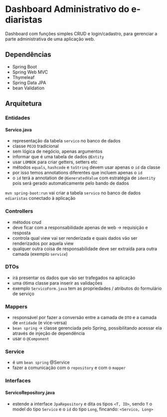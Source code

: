 # Dashboard Administrativo do e-diaristas

Dashboard com funções simples CRUD e login/cadastro, para gerenciar a parte administrativa de uma aplicação web.

## Dependências

- Spring Boot
- Spring Web MVC
- Thymeleaf
- Spring Data JPA
- bean Validation

## Arquitetura

### Entidades 

#### Servico.java

- representação da tabela `servico` no banco de dados
- classe `POJO` tradicional
- sem lógica de negócio, apenas argumentos
- informar que é uma tabela de dados `@Entity`
- usar `LOMBOK` para criar getters, setters etc
- métodos `equals`, `hashcode` e `toString` devem usar apenas o `id` da classe
- por isso temos annotations diferentes que incluem apenas o `id`
- o `id` terá a annotation de `@GeneratedValue` com estratégia de `identity` pois será gerado automaticamente pelo bando de dados

`mvn spring-boot:run` vai criar a tabela `servico` no banco de dados `ediaristas` conectado à aplicação

### Controllers
- métodos crud
- deve ficar com a responsabilidade apenas de web -> requisição e resposta
- controla qual view vai ser renderizada e quais dados vão ser renderizados por aquela view
- qualquer outra coisa de responsabilidade deve ser extraída para outra camada (exemplo `service`)

### DTOs
- irá presentar os dados que vão ser trafegados na aplicação
- uma ótima classe para inserir as validações
- exemplo `ServicoForm.java` tem as propriedades / atributos do formulário de serviço

### Mappers
- responsável por fazer a conversão entre a camada de `DTO` e a camada de `entidade` (e vice-versa)
- `bean spring` -> classe gerenciada pelo Spring, possibilitando acessar ela através de injeção de dependência
- usar o `@Component`

### Service
- é um `bean spring` @Service
- fazer a comunicação com o `repository` e com o `mapper`

### Interfaces

#### ServicoRepository.java

- estende a interface `JpaRepository` e dita os tipos `<T, ID>`, sendo `T` o model do tipo `Servico` e o `id` do tipo `Long`, fincando: `<Servico, Long>`

